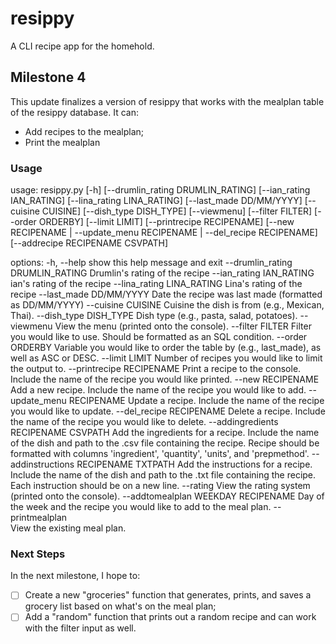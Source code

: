 # resippy
A CLI recipe app for the homehold.

## Milestone 4

This update finalizes a version of resippy that works with the mealplan table of the resippy database. It can:
- Add recipes to the mealplan;
- Print the mealplan

### Usage

usage: resippy.py [-h] [--drumlin_rating DRUMLIN_RATING] [--ian_rating IAN_RATING] [--lina_rating LINA_RATING] [--last_made DD/MM/YYYY] [--cuisine CUISINE] [--dish_type DISH_TYPE] [--viewmenu] [--filter FILTER] [--order ORDERBY] [--limit LIMIT] [--printrecipe RECIPENAME] [--new RECIPENAME | --update_menu RECIPENAME | --del_recipe RECIPENAME] [--addrecipe RECIPENAME CSVPATH]

options:
-h, --help
show this help message and exit
--drumlin_rating DRUMLIN_RATING
Drumlin's rating of the recipe
--ian_rating IAN_RATING
ian's rating of the recipe
--lina_rating LINA_RATING
Lina's rating of the recipe
--last_made DD/MM/YYYY
Date the recipe was last made (formatted as DD/MM/YYYY)
--cuisine CUISINE
Cuisine the dish is from (e.g., Mexican, Thai).
--dish_type DISH_TYPE
Dish type (e.g., pasta, salad, potatoes).
--viewmenu
View the menu (printed onto the console).
--filter FILTER
Filter you would like to use. Should be formatted as an SQL condition.
--order ORDERBY
Variable you would like to order the table by (e.g., last_made), as well as ASC or DESC.
--limit LIMIT
Number of recipes you would like to limit the output to.
--printrecipe RECIPENAME
Print a recipe to the console. Include the name of the recipe you would like printed.
--new RECIPENAME
Add a new recipe. Include the name of the recipe you would like to add.
--update_menu RECIPENAME
Update a recipe. Include the name of the recipe you would like to update.
--del_recipe RECIPENAME
Delete a recipe. Include the name of the recipe you would like to delete.
--addingredients RECIPENAME CSVPATH
Add the ingredients for a recipe. Include the name of the dish and path to the .csv file containing the recipe. Recipe should be formatted with columns 'ingredient', 'quantity', 'units', and 'prepmethod'.
--addinstructions RECIPENAME TXTPATH
Add the instructions for a recipe. Include the name of the dish and path to the .txt file containing the recipe. Each instruction should be on a new line.
--rating
View the rating system (printed onto the console).
--addtomealplan WEEKDAY RECIPENAME
Day of the week and the recipe you would like to add to the meal plan.
--printmealplan       
View the existing meal plan.

### Next Steps

In the next milestone, I hope to:

- [ ] Create a new "groceries" function that generates, prints, and saves a grocery list based on what's on the meal plan;
- [ ] Add a "random" function that prints out a random recipe and can work with the filter input as well.